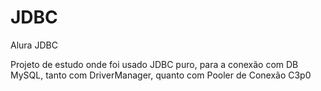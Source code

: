 # JDBC
Alura JDBC

Projeto de estudo onde foi usado JDBC puro, para a conexão com DB MySQL, tanto com DriverManager, quanto com Pooler de Conexão C3p0
